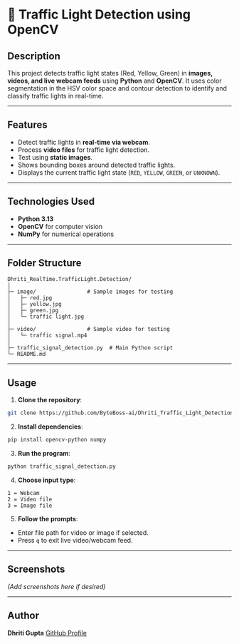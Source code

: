# 🛑 Traffic Light Detection using OpenCV

## Description

This project detects traffic light states (Red, Yellow, Green) in **images, videos, and live webcam feeds** using **Python** and **OpenCV**. It uses color segmentation in the HSV color space and contour detection to identify and classify traffic lights in real-time.

---

## Features

* Detect traffic lights in **real-time via webcam**.
* Process **video files** for traffic light detection.
* Test using **static images**.
* Shows bounding boxes around detected traffic lights.
* Displays the current traffic light state (`RED`, `YELLOW`, `GREEN`, or `UNKNOWN`).

---

## Technologies Used

* **Python 3.13**
* **OpenCV** for computer vision
* **NumPy** for numerical operations

---

## Folder Structure

```
Dhriti_RealTime.TrafficLight.Detection/
│
├─ image/                # Sample images for testing
│   ├─ red.jpg
│   ├─ yellow.jpg
│   ├─ green.jpg
│   └─ traffic light.jpg
│
├─ video/                # Sample video for testing
│   └─ traffic signal.mp4
│
├─ traffic_signal_detection.py  # Main Python script
└─ README.md
```

---

## Usage

1. **Clone the repository**:

```bash
git clone https://github.com/ByteBoss-ai/Dhriti_Traffic_Light_Detection.git
```

2. **Install dependencies**:

```bash
pip install opencv-python numpy
```

3. **Run the program**:

```bash
python traffic_signal_detection.py
```

4. **Choose input type**:

```
1 = Webcam
2 = Video file
3 = Image file
```

5. **Follow the prompts**:

* Enter file path for video or image if selected.
* Press `q` to exit live video/webcam feed.

---

## Screenshots

*(Add screenshots here if desired)*

---

## Author

**Dhriti Gupta**
[GitHub Profile](https://github.com/ByteBoss-ai)

